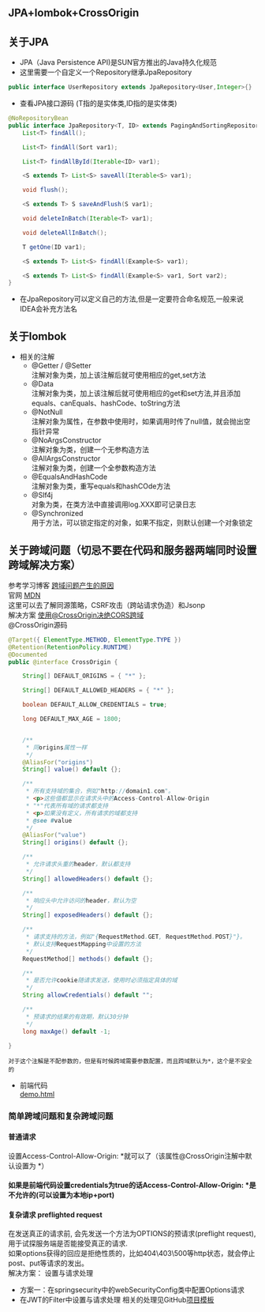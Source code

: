 JPA+lombok+CrossOrigin
---
## 关于JPA
* JPA（Java Persistence API)是SUN官方推出的Java持久化规范
* 这里需要一个自定义一个Repository继承JpaRepository
```java
public interface UserRepository extends JpaRepository<User,Integer>{}
```
* 查看JPA接口源码   (T指的是实体类,ID指的是实体类)
```java
@NoRepositoryBean
public interface JpaRepository<T, ID> extends PagingAndSortingRepository<T, ID>, QueryByExampleExecutor<T> {
    List<T> findAll();

    List<T> findAll(Sort var1);

    List<T> findAllById(Iterable<ID> var1);

    <S extends T> List<S> saveAll(Iterable<S> var1);

    void flush();

    <S extends T> S saveAndFlush(S var1);

    void deleteInBatch(Iterable<T> var1);

    void deleteAllInBatch();

    T getOne(ID var1);

    <S extends T> List<S> findAll(Example<S> var1);

    <S extends T> List<S> findAll(Example<S> var1, Sort var2);
}
```
* 在JpaRepository可以定义自己的方法,但是一定要符合命名规范,一般来说IDEA会补充方法名

## 关于lombok
* 相关的注解
    * @Getter / @Setter<br>
    注解对象为类，加上该注解后就可使用相应的get,set方法
    * @Data<br>
    注解对象为类，加上该注解后就可使用相应的get和set方法,并且添加equals、canEquals、hashCode、toString方法
    * @NotNull<br>
    注解对象为属性，在参数中使用时，如果调用时传了null值，就会抛出空指针异常
    * @NoArgsConstructor<br>
    注解对象为类，创建一个无参构造方法
    * @AllArgsConstructor<br>
    注解对象为类，创建一个全参数构造方法
    * @EqualsAndHashCode<br>
    注解对象为类，重写equals和hashCOde方法
    * @Slf4j<br>
    对象为类，在类方法中直接调用log.XXX即可记录日志
    * @Synchronized <br>
    用于方法，可以锁定指定的对象，如果不指定，则默认创建一个对象锁定
 ## 关于跨域问题（切忌不要在代码和服务器两端同时设置跨域解决方案）
 参考学习博客 [跨域问题产生的原因](https://segmentfault.com/a/1190000015597029)
 <br>官网 [MDN](https://developer.mozilla.org/en-US/docs/Web/HTTP/CORS#The_HTTP_request_headers)
 <br>这里可以去了解同源策略，CSRF攻击（跨站请求伪造）和Jsonp
  <br>解决方案 [使用@CrossOrigin决绝CORS跨域](https://blog.csdn.net/w_linux/article/details/81142413)
  <br>@CrossOrigin源码
```java
@Target({ ElementType.METHOD, ElementType.TYPE })
@Retention(RetentionPolicy.RUNTIME)
@Documented
public @interface CrossOrigin {

    String[] DEFAULT_ORIGINS = { "*" };

    String[] DEFAULT_ALLOWED_HEADERS = { "*" };

    boolean DEFAULT_ALLOW_CREDENTIALS = true;

    long DEFAULT_MAX_AGE = 1800;


    /**
     * 同origins属性一样
     */
    @AliasFor("origins")
    String[] value() default {};

    /**
     * 所有支持域的集合，例如"http://domain1.com"。
     * <p>这些值都显示在请求头中的Access-Control-Allow-Origin
     * "*"代表所有域的请求都支持
     * <p>如果没有定义，所有请求的域都支持
     * @see #value
     */
    @AliasFor("value")
    String[] origins() default {};

    /**
     * 允许请求头重的header，默认都支持
     */
    String[] allowedHeaders() default {};

    /**
     * 响应头中允许访问的header，默认为空
     */
    String[] exposedHeaders() default {};

    /**
     * 请求支持的方法，例如"{RequestMethod.GET, RequestMethod.POST}"}。
     * 默认支持RequestMapping中设置的方法
     */
    RequestMethod[] methods() default {};

    /**
     * 是否允许cookie随请求发送，使用时必须指定具体的域
     */
    String allowCredentials() default "";

    /**
     * 预请求的结果的有效期，默认30分钟
     */
    long maxAge() default -1;

}
```
```
对于这个注解是不配参数的，但是有时候跨域需要参数配置，而且跨域默认为*，这个是不安全的
```
* 前端代码<br>
[demo.html](https://github.com/Panghu98/JPA-lombok-CrossOrigin/src/main/resources/templates/demo.html)

### 简单跨域问题和复杂跨域问题
#### 普通请求
设置Access-Control-Allow-Origin: *就可以了（该属性@CrossOrigin注解中默认设置为 *）
#### 如果是前端代码设置credentials为true的话Access-Control-Allow-Origin: *是不允许的(可以设置为本地ip+port)
#### 复杂请求 preflighted request
在发送真正的请求前, 会先发送一个方法为OPTIONS的预请求(preflight request), 用于试探服务端是否能接受真正的请求.
<br> 如果options获得的回应是拒绝性质的，比如404\403\500等http状态，就会停止post、put等请求的发出。
<br>解决方案： 设置与请求处理
* 方案一：在springsecurity中的webSecurityConfig类中配置Options请求
* 在JWT的Filter中设置与请求处理
相关的处理见GitHub[项目模板](https://github.com/Panghu98/springboot-sample/tree/master/src/main/java/com/example/demo/)
